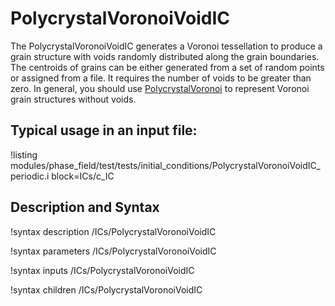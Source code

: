 # PolycrystalVoronoiVoidIC

The PolycrystalVoronoiVoidIC generates a Voronoi tessellation to produce a grain structure with voids randomly distributed along the grain boundaries. The centroids of grains can be either generated from a set of random points or assigned from a file. It requires the number of voids to be greater than zero. In general, you should use [PolycrystalVoronoi](/PolycrystalVoronoi.md) to represent Voronoi grain structures without voids.

## Typical usage in an input file:

!listing modules/phase_field/test/tests/initial_conditions/PolycrystalVoronoiVoidIC_periodic.i block=ICs/c_IC

## Description and Syntax

!syntax description /ICs/PolycrystalVoronoiVoidIC

!syntax parameters /ICs/PolycrystalVoronoiVoidIC

!syntax inputs /ICs/PolycrystalVoronoiVoidIC

!syntax children /ICs/PolycrystalVoronoiVoidIC
